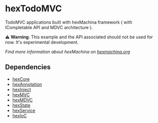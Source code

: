 # hexTodoMVC

TodoMVC applications built with hexMachina framework ( with ICompletable API and MDVC architecture ).

:warning: **Warning**: This example and the API associated should not be used for now. It's experimental development.

*Find more information about hexMachina on [hexmachina.org](http://hexmachina.org/)*

## Dependencies

* [hexCore](https://github.com/DoclerLabs/hexCore)
* [hexAnnotation](https://github.com/DoclerLabs/hexAnnotation)
* [hexInject](https://github.com/DoclerLabs/hexInject)
* [hexMVC](https://github.com/DoclerLabs/hexMVC)
* [hexMDVC](https://github.com/DoclerLabs/hexMDVC)
* [hexState](https://github.com/DoclerLabs/hexState)
* [hexService](https://github.com/DoclerLabs/hexService)
* [hexIoC](https://github.com/DoclerLabs/hexIoC)
